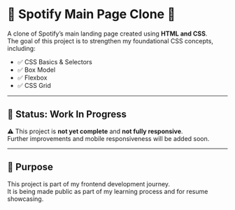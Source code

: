# 📀 Spotify Main Page Clone 🎵

A clone of Spotify’s main landing page created using **HTML and CSS**.  
The goal of this project is to strengthen my foundational CSS concepts, including:

- ✅ CSS Basics & Selectors  
- ✅ Box Model  
- ✅ Flexbox  
- ✅ CSS Grid  

---

## 🚧 Status: Work In Progress

⚠️ This project is **not yet complete** and **not fully responsive**.  
Further improvements and mobile responsiveness will be added soon.

---

## 📌 Purpose

This project is part of my frontend development journey.  
It is being made public as part of my learning process and for resume showcasing.
